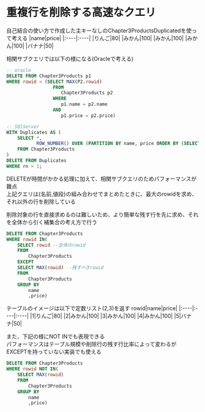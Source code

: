 # 重複行を削除する高速なクエリ
自己結合の使い方で作成した主キーなしのChapter3ProductsDuplicatedを使って考える
|name|price|
|:----|:----|
|りんご|80|
|みかん|100|
|みかん|100|
|みかん|100|
|バナナ|50|

相関サブクエリでは以下の様になる(Oracleで考える)
``` sql
-- oracle
DELETE FROM Chapter3Products p1
WHERE rowid < (SELECT MAX(P2.rowid)
				 FROM
					Chapter3Products p2
				 WHERE
					p1.name = p2.name
				 AND
					p1.price = p2.price)

-- SQlServer
WITH Duplicates AS (
    SELECT *,
           ROW_NUMBER() OVER (PARTITION BY name, price ORDER BY (SELECT NULL)) AS rn
    FROM Chapter3Products
)
DELETE FROM Duplicates
WHERE rn > 1;
```
DELETEが時間がかかる処理に加えて、相関サブクエリのためパフォーマンスが難点  
上記クエリは{名前,値段}の組み合わせでまとめたときに、最大のrowidを求め、それ以外の行を削除している  

削除対象の行を直接求めるのは難しいため、より簡単な残す行を先に求め、それを全体から引く補集合の考え方で行う  
``` sql
DELETE FROM Chapter3Products
WHERE rowid IN(
	SELECT rowid --全体のrowid
	FROM
		Chapter3Products
	EXCEPT
	SELECT MAX(rowid) --残すべきrowid
	FROM
		Chapter3Products
	GROUP BY
		name
		,price)
```
テーブルのイメージは以下で定数リスト(2,3)を返す
rowid|name|price|
|:----|:----|:----|
|1|りんご|80|
|2|みかん|100|
|3|みかん|100|
|4|みかん|100|
|5|バナナ|50|

また、下記の様にNOT INでも表現できる  
パフォーマンスはテーブル規模や削除行の残す行比率によって変わるが  
EXCEPTを持っていない実装でも使える
``` sql
DELETE FROM Chapter3Products
WHERE rowid NOT IN(
	SELECT MAX(rowid)
	FROM
		Chapter3Products
	GROUP BY
		name
		,price)
```
